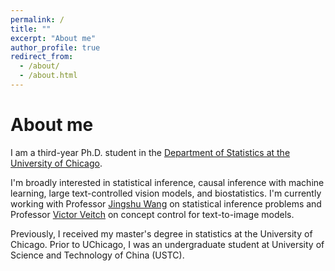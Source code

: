 ```yaml
---
permalink: /
title: ""
excerpt: "About me"
author_profile: true
redirect_from: 
  - /about/
  - /about.html
---
```


About me
====
I am a third-year Ph.D. student in the [Department of Statistics at the University of Chicago](https://stat.uchicago.edu/).

I'm broadly interested in statistical inference, causal inference with machine learning, large text-controlled vision models, and biostatistics. I'm currently working with Professor [Jingshu Wang](https://jingshuw.org/) on statistical inference problems and Professor [Victor Veitch](http://victorveitch.com/) on concept control for text-to-image models.
 
Previously, I received my master's degree in statistics at the University of Chicago. Prior to UChicago, I was an undergraduate student at University of Science and Technology of China (USTC).

